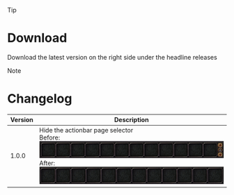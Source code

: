 > [!TIP]
> # Download
> Download the latest version on the right side under the headline releases

> [!NOTE]
> # Changelog
> 
> | Version  | Description |
> | ------------- | ------------- |
> | 1.0.0  | Hide the actionbar page selector <br>Before:<br>![with](https://github.com/Makume/HideActionBarPageSelector/blob/c8d97e69fd57789e12cc1f0e82fb426aa7405164/Images/with.png)<br>After:<br>![without](https://github.com/Makume/HideActionBarPageSelector/blob/c8d97e69fd57789e12cc1f0e82fb426aa7405164/Images/without.png) |